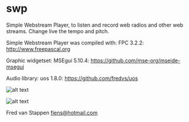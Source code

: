 # swp
Simple Webstream Player, to listen and record web radios and other web streams.
Change live the tempo and pitch.

Simple Webstream Player was compiled with: FPC 3.2.2: http://www.freepascal.org

Graphic widgetset: MSEgui 5.10.4: https://github.com/mse-org/mseide-msegui

Audio library: uos 1.8.0: https://github.com/fredvs/uos

![alt text](https://github.com/user-attachments/assets/3ca5fc49-0227-4dee-8e97-4fef2d0792c8)

![alt text](https://github.com/user-attachments/assets/101cba57-8c8e-4b6c-8db3-01019aa7b1f4)

Fred van Stappen <fiens@hotmail.com>
